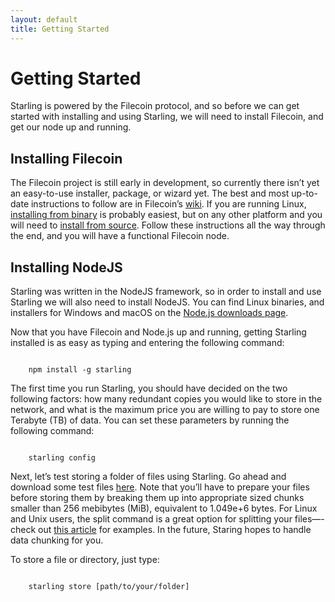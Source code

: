```yaml
---
layout: default
title: Getting Started
---
```


# Getting Started
Starling is powered by the Filecoin protocol, and so before we can get started with installing and using Starling, we will need to install Filecoin, and get our node up and running. 


## Installing Filecoin
The Filecoin project is still early in development, so currently there isn’t yet an easy-to-use installer, package, or wizard yet. The best and most up-to-date instructions to follow are in Filecoin’s [wiki](https://docs.filecoin.io/go-filecoin-tutorial/Getting-Started.html). If you are running Linux, [installing from binary](https://docs.filecoin.io/go-filecoin-tutorial/Getting-Started.html#install-filecoin-and-its-dependencies) is probably easiest, but on any other platform and you will need to [install from source](https://docs.filecoin.io/go-filecoin-tutorial/Getting-Started.html#install-filecoin-and-its-dependencies). Follow these instructions all the way through the end, and you will have a functional Filecoin node.

## Installing NodeJS
Starling was written in the NodeJS framework, so in order to install and use Starling we will also need to install NodeJS. You can find Linux binaries, and installers for Windows and macOS on the [Node.js downloads page](https://nodejs.org/en/download/). 


Now that you have Filecoin and Node.js up and running, getting Starling installed is as easy as typing and entering the following command:

<code>
	npm install -g starling
</code>

The first time you run Starling, you should have decided on the two following factors: how many redundant copies you would like to store in the network, and what is the maximum price you are willing to pay to store one Terabyte (TB) of data. You can set these parameters by running the following command:

<code>
	starling config
</code>

Next, let’s test storing a folder of files using Starling. Go ahead and download some test files [here](). Note that you’ll have to prepare your files before storing them by breaking them up into appropriate sized chunks smaller than 256 mebibytes (MiB), equivalent to 1.049e+6 bytes. For Linux and Unix users, the split command is a great option for splitting your files—-check out [this article](https://www.linuxtechi.com/split-command-examples-for-linux-unix/) for examples. In the future, Staring hopes to handle data chunking for you.

To store a file or directory, just type:

<code>
	starling store [path/to/your/folder]
</code>
